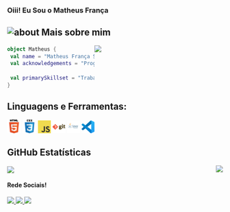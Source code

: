 
### Oiii! Eu Sou o Matheus França

## <img width="45" alt="about" src="https://raw.github.com/elizarov/elizarov/master/about.png"> Mais sobre mim

<img align="right" width="300" src="https://i2.wp.com/allhtaccess.info/wp-content/uploads/2018/03/programming.gif?fit=1281%2C716&ssl=1" />

```kotlin
object Matheus {
 val name = "Matheus França Souto"
 val acknowledgements = "Programador Front-End"
 
 val primarySkillset = "Trabalho em equipe, Comunicação, Determinado"
}
```

## **Linguagens e Ferramentas:**  

<code><img height="32" src="https://raw.githubusercontent.com/github/explore/80688e429a7d4ef2fca1e82350fe8e3517d3494d/topics/html/html.png" alt="HTML5"/></code>
<code><img height="32" src="https://raw.githubusercontent.com/github/explore/80688e429a7d4ef2fca1e82350fe8e3517d3494d/topics/css/css.png" alt="CSS"/></code>
<code><img height="30" src="https://raw.githubusercontent.com/github/explore/80688e429a7d4ef2fca1e82350fe8e3517d3494d/topics/javascript/javascript.png"></code>
<code><img height="30" src="https://raw.githubusercontent.com/github/explore/80688e429a7d4ef2fca1e82350fe8e3517d3494d/topics/git/git.png"></code>
<code><img height="30" src="https://raw.githubusercontent.com/github/explore/80688e429a7d4ef2fca1e82350fe8e3517d3494d/topics/java/java.png"></code>
<code><img height="30" src="https://raw.githubusercontent.com/github/explore/80688e429a7d4ef2fca1e82350fe8e3517d3494d/topics/visual-studio-code/visual-studio-code.png"></code>


## **GitHub Estatísticas**

<div>
<a href="https://github.com/Gurupreet">
  <img align="center" src="https://github-readme-stats.vercel.app/api/top-langs/?username=matteusfrancadev&theme=dark&hide_langs_below=1" />
</a>

<img align='right' src="https://github-readme-stats.vercel.app/api?username=matteusfrancadev&show_icons=true&icon_color=black&theme=dark&cache_seconds=2300">
</div>


#### Rede Sociais!

<div>
<a href="https://www.linkedin.com/in/matheus-frança-96494a203/ alt="linkedin" target="_blank">
  <img src="https://img.shields.io/badge/LinkedIn-%230077B5.svg?&style=flat-square&logo=linkedin&logoColor=white">
</a>

 <a href="mailto:matteusfrancadev@gmail.com" alt="gmail" target="_blank">
  <img src="https://img.shields.io/badge/-Gmail-FF0000?style=flat-square&labelColor=FF0000&logo=gmail&logoColor=white&link=mailto:matteusfrancadev@gmail.com" />
 </a>
  
 <a href="https://wa.me/=5571981177698" alt="WhatsApp" target="_blank">
  <img src="https://img.shields.io/badge/-WhatsApp-25d366?style=flat-square&labelColor=25d366&logo=whatsapp&logoColor=white&link=https://wa.me/=5571981177698"/>
 </a>
 
</div>
